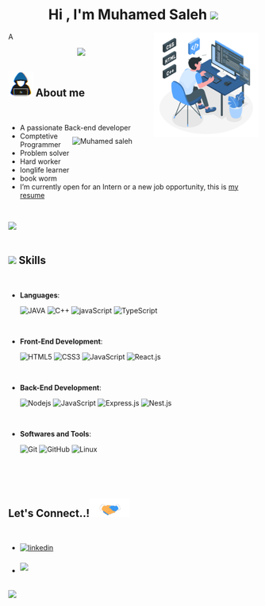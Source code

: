 
<h1 align="center"><b>Hi , I'm Muhamed Saleh </b><img src="https://media.giphy.com/media/hvRJCLFzcasrR4ia7z/giphy.gif" width="35"></h1>
<!--  -->A
<picture> <img align="right" src="https://github.com/0xabdulkhalid/0xabdulkhalid/raw/main/assets/mdImages/programming.svg" width = 210 ></picture>

<!-- animated text -->
<p align="center">
  <a href="https://github.com/DenverCoder1/readme-typing-svg"><img src="https://readme-typing-svg.herokuapp.com?font=Time+New+Roman&color=cyan&size=25&center=true&vCenter=true&width=600&height=100&lines=Hi+every+one..&hearts;++;I'm+Muhamed-Saleh;Software+Engineer,Back-End;22+years+Old;From+Egypt;Love+to+learn+new+things..<3"></a>
</p>

	
## <picture><img src = "https://github.com/0xAbdulKhalid/0xAbdulKhalid/raw/main/assets/mdImages/about_me.gif" width = 50px></picture> **About me**


<br>
<img align="right" src="https://github-readme-stats.vercel.app/api/top-langs?username=Mohmed-saleh1&show_icons=true&locale=en&layout=compact&line_height=20&title_color=7A7ADB&icon_color=2234AE&text_color=D3D3D3&bg_color=0,000000,130F40" width="375" alt="Muhamed saleh"/>

- A passionate Back-end developer
- Comptetive Programmer
- Problem solver
- Hard worker
- longlife learner
- book worm
- I’m currently open for an Intern or a new job opportunity, this is [my resume](https://drive.google.com/file/d/1M6Y53AkezeLNT2NWBzu72nho65GxkP3f/view?usp=sharing)
  
<br>

<img src="https://user-images.githubusercontent.com/73097560/115834477-dbab4500-a447-11eb-908a-139a6edaec5c.gif"><br><br>


 <!-- ## <img src="https://media.giphy.com/media/iY8CRBdQXODJSCERIr/giphy.gif" width="35"><b> Github Stats </b> -->


<div align="center">
	
  <!-- image one 
  <img src="https://github-readme-stats.vercel.app/api?username=Mohmed-saleh1&include_all_commits=true&count_private=true&show_icons=true&line_height=20&title_color=7A7ADB&icon_color=2234AE&text_color=D3D3D3&bg_color=0,000000,130F40" width="450"/> -->
  <!-- image two -->
  

</a>
</div>



## <img src="https://media2.giphy.com/media/QssGEmpkyEOhBCb7e1/giphy.gif?cid=ecf05e47a0n3gi1bfqntqmob8g9aid1oyj2wr3ds3mg700bl&rid=giphy.gif" width ="25"><b> Skills</b>
<br>

<p align="center">

- **Languages**:
    
    ![JAVA](https://img.shields.io/badge/JAVA%20-%232370ED.svg?style=for-the-badge&logo=c&logoColor=white)
    ![C++](https://img.shields.io/badge/C++%20-%2300599C.svg?style=for-the-badge&logo=c%2B%2B&logoColor=white)
    ![javaScript](https://img.shields.io/badge/javaScript%20-%2314354C.svg?style=for-the-badge&logo=javaScript&logoColor=white)
    ![TypeScript](https://img.shields.io/badge/TypeScript%20-%23F7DF1E.svg?style=for-the-badge&logo=TypeScript&logoColor=black)

<br>   
    
- **Front-End Development**:

   ![HTML5](https://img.shields.io/badge/HTML5%20-%23E34F26.svg?style=for-the-badge&logo=html5&logoColor=white)
   ![CSS3](https://img.shields.io/badge/CSS%20-%231572B6.svg?style=for-the-badge&logo=css3&logoColor=white)
   ![JavaScript](https://img.shields.io/badge/JavaScript%20-%23F7DF1E.svg?style=for-the-badge&logo=javascript&logoColor=black)
   ![React.js](https://img.shields.io/badge/React.js%20-%231572B6.svg?style=for-the-badge&logo=React.js&logoColor=white)
  

 

<br>   
    
- **Back-End Development**:

   ![Nodejs](https://img.shields.io/badge/Nodejs%20-%23E34F26.svg?style=for-the-badge&logo=Nodejs&logoColor=white)
   ![JavaScript](https://img.shields.io/badge/JavaScript%20-%23F7DF1E.svg?style=for-the-badge&logo=javascript&logoColor=black)
   ![Express.js](https://img.shields.io/badge/Express.js%20-%231572B6.svg?style=for-the-badge&logo=Express.js&logoColor=white)
   ![Nest.js](https://img.shields.io/badge/Nest.js%20-%23F7DF1E.svg?style=for-the-badge&logo=Nest.js&logoColor=black)
  

 
 
 
<br>

- **Softwares and Tools**:

    ![Git](https://img.shields.io/badge/git-%23F05033.svg?style=for-the-badge&logo=git&logoColor=white)
    ![GitHub](https://img.shields.io/badge/github-%23121011.svg?style=for-the-badge&logo=github&logoColor=white)
    ![Linux](https://img.shields.io/badge/Linux-FCC624?style=for-the-badge&logo=linux&logoColor=black) 

<br>

 

</p>

 
<br>

## <b> Let's Connect..!</b><img src="https://github.com/0xAbdulKhalid/0xAbdulKhalid/raw/main/assets/mdImages/handshake.gif" width ="80">
<br>
<div align='left'>

<ul>

<li>
<a href="https://www.linkedin.com/in/muhamed-salih/" target="_blank">
<img src="https://img.shields.io/badge/linkedin:  muhamed salih-%2300acee.svg?color=405DE6&style=for-the-badge&logo=linkedin&logoColor=white" alt=linkedin style="margin-bottom: 5px;"/>
</a>
</li>

<br>

<li>
<a href="mailto:mu.saleh179@gmail.com" target="_blank">
<img src="https://img.shields.io/badge/gmail:  MU saleh-%23EA4335.svg?style=for-the-badge&logo=gmail&logoColor=white" t=mail style="margin-bottom: 5px;" />
</a>
</li>
	
</ul>
</div>

<br>
<img src="https://user-images.githubusercontent.com/73097560/115834477-dbab4500-a447-11eb-908a-139a6edaec5c.gif">
<br>

<br>
